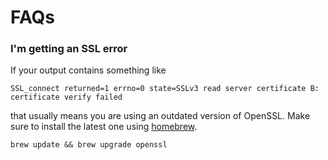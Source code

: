 FAQs
=====

### I'm getting an SSL error

If your output contains something like

```
SSL_connect returned=1 errno=0 state=SSLv3 read server certificate B: certificate verify failed
```

that usually means you are using an outdated version of OpenSSL. Make sure to install the latest one using [homebrew](http://brew.sh/).

```
brew update && brew upgrade openssl
```
